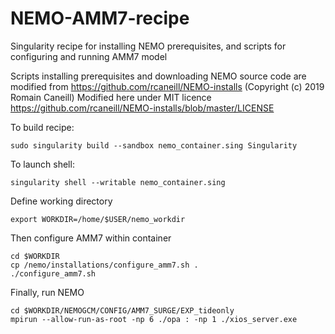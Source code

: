# NEMO-AMM7-recipe
Singularity recipe for installing NEMO prerequisites, and scripts for configuring and running AMM7 model

Scripts installing prerequisites and downloading NEMO source code are modified from https://github.com/rcaneill/NEMO-installs (Copyright (c) 2019 Romain Caneill)
Modified here under MIT licence https://github.com/rcaneill/NEMO-installs/blob/master/LICENSE

To build recipe:
```
sudo singularity build --sandbox nemo_container.sing Singularity
```

To launch shell:
```
singularity shell --writable nemo_container.sing
```

Define working directory
```
export WORKDIR=/home/$USER/nemo_workdir
```

Then configure AMM7 within container
```
cd $WORKDIR
cp /nemo/installations/configure_amm7.sh .
./configure_amm7.sh
```

Finally, run NEMO
```
cd $WORKDIR/NEMOGCM/CONFIG/AMM7_SURGE/EXP_tideonly
mpirun --allow-run-as-root -np 6 ./opa : -np 1 ./xios_server.exe
```
